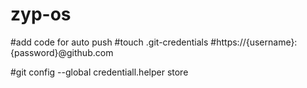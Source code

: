 # zyp-os

#add code for auto push
#touch .git-credentials
#https://{username}:{password}@github.com

#git config --global credentiall.helper store
